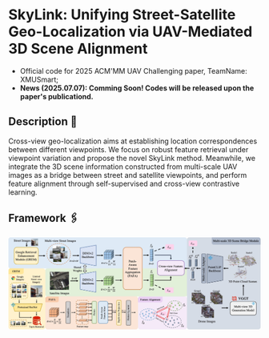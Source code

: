 # SkyLink: Unifying Street-Satellite Geo-Localization via UAV-Mediated 3D Scene Alignment
- Official code for 2025 ACM'MM UAV Challenging paper, TeamName: XMUSmart;
- **News (2025.07.07): Comming Soon! Codes will be released upon the paper's publicationd.**

## Description 📜
Cross-view geo-localization aims at establishing location correspondences between different viewpoints. We focus on robust feature retrieval under viewpoint variation and propose the novel SkyLink method. Meanwhile, we integrate the 3D scene information constructed from multi-scale UAV images as a bridge between street and satellite viewpoints, and perform feature alignment through self-supervised and cross-view contrastive learning.

## Framework 🖇️
<td style="text-align: center"><img src="./figures/overview.jpg" alt="Framework" width="850"></td>

